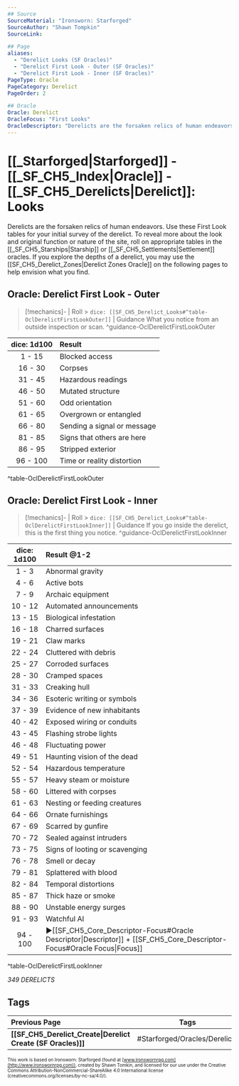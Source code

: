 ```yaml
---
## Source
SourceMaterial: "Ironsworn: Starforged"
SourceAuthor: "Shawn Tompkin"
SourceLink: 

## Page
aliases:
  - "Derelict Looks (SF Oracles)"
  - "Derelict First Look - Outer (SF Oracles)"
  - "Derelict First Look - Inner (SF Oracles)"
PageType: Oracle
PageCategory: Derelict
PageOrder: 2

## Oracle
Oracle: Derelict
OracleFocus: "First Looks"
OracleDescriptor: "Derelicts are the forsaken relics of human endeavors. Use these First Look tables for your initial survey of the derelict."
---
```

 # [[_Starforged|Starforged]] - [[_SF_CH5_Index|Oracle]] - [[_SF_CH5_Derelicts|Derelict]]: Looks
Derelicts are the forsaken relics of human endeavors. Use these First Look tables for your initial survey of the derelict. To reveal more about the look and original function or nature of the site, roll on appropriate tables in the [[_SF_CH5_Starships|Starship]]  or [[_SF_CH5_Settlements|Settlement]] oracles. If you explore the depths of a derelict, you may use the [[SF_CH5_Derelict_Zones|Derelict Zones Oracle]] on the following pages to help envision what you find.

## Oracle: Derelict First Look - Outer
> [!mechanics]- | Roll > `dice: [[SF_CH5_Derelict_Looks#^table-OclDerelictFirstLookOuter]]` | Guidance
> What you notice from an outside inspection or scan. ^guidance-OclDerelictFirstLookOuter

| dice: 1d100 | Result |
|:---:|:--- |
| 1 - 15 | Blocked access |
| 16 - 30 | Corpses |
| 31 - 45 | Hazardous readings |
| 46 - 50 | Mutated structure |
| 51 - 60 | Odd orientation |
| 61 - 65 | Overgrown or entangled |
| 66 - 80 | Sending a signal or message |
| 81 - 85 | Signs that others are here |
| 86 - 95 | Stripped exterior |
| 96 - 100 | Time or reality distortion |
^table-OclDerelictFirstLookOuter

## Oracle: Derelict First Look - Inner
> [!mechanics]- | Roll > `dice: [[SF_CH5_Derelict_Looks#^table-OclDerelictFirstLookInner]]` | Guidance
> If you go inside the derelict, this is the first thing you notice. ^guidance-OclDerelictFirstLookInner

| dice: 1d100 | Result @1-2 |
|:---:|:--- |
| 1 - 3 | Abnormal gravity |
| 4 - 6 | Active bots |
| 7 - 9 | Archaic equipment |
| 10 - 12 | Automated announcements |
| 13 - 15 | Biological infestation |
| 16 - 18 | Charred surfaces |
| 19 - 21 | Claw marks |
| 22 - 24 | Cluttered with debris |
| 25 - 27 | Corroded surfaces |
| 28 - 30 | Cramped spaces |
| 31 - 33 | Creaking hull |
| 34 - 36 | Esoteric writing or symbols |
| 37 - 39 | Evidence of new inhabitants |
| 40 - 42 | Exposed wiring or conduits |
| 43 - 45 | Flashing strobe lights |
| 46 - 48 | Fluctuating power |
| 49 - 51 | Haunting vision of the dead |
| 52 - 54 | Hazardous temperature |
| 55 - 57 | Heavy steam or moisture |
| 58 - 60 | Littered with corpses |
| 61 - 63 | Nesting or feeding creatures |
| 64 - 66 | Ornate furnishings |
| 67 - 69 | Scarred by gunfire |
| 70 - 72 | Sealed against intruders |
| 73 - 75 | Signs of looting or scavenging |
| 76 - 78 | Smell or decay |
| 79 - 81 | Splattered with blood |
| 82 - 84 | Temporal distortions |
| 85 - 87 | Thick haze or smoke |
| 88 - 90 | Unstable energy surges |
| 91 - 93 | Watchful AI |
| 94 - 100 | ▶[[SF_CH5_Core_Descriptor-Focus#Oracle Descriptor\|Descriptor]] + [[SF_CH5_Core_Descriptor-Focus#Oracle Focus\|Focus]] |
^table-OclDerelictFirstLookInner

*349 DERELICTS*

## Tags
| Previous Page | Tags | Next Page |
|:--- |:---:| ---:|
| **[[SF_CH5_Derelict_Create\|Derelict Create (SF Oracles)]]** | #Starforged/Oracles/Derelicts | **[[SF_CH5_Derelict_Zones\|Derelict Zones (SF Oracles)]]** |

<font size=-2>This work is based on Ironsworn: Starforged (found at [www.ironswornrpg.com](http://www.ironswornrpg.com)), created by Shawn Tomkin, and licensed for our use under the Creative Commons Attribution-NonCommercial-ShareAlike 4.0 International license  (creativecommons.org/licenses/by-nc-sa/4.0/).</font>